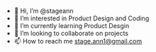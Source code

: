 - 👋 Hi, I’m @stageann
- 👀 I’m interested in Product Design and Coding
- 🌱 I’m currently learning Product Desgin
- 💞️ I’m looking to collaborate on projects
- 📫 How to reach me stage.ann1@gmail.com

<!---
stageann/stageann is a ✨ special ✨ repository because its `README.md` (this file) appears on your GitHub profile.
You can click the Preview link to take a look at your changes.
--->
